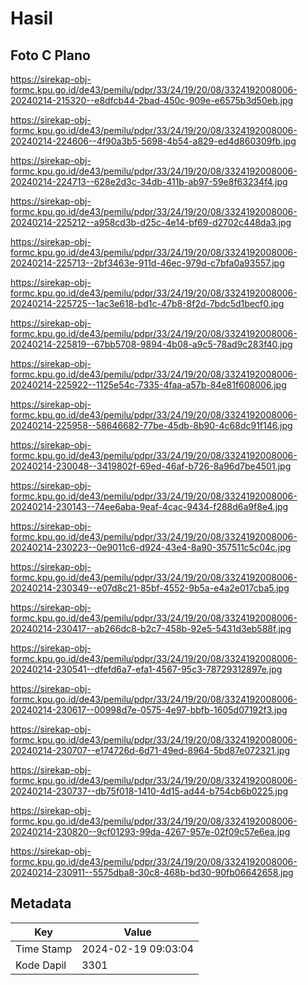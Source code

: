 # Hasil

## Foto C Plano

https://sirekap-obj-formc.kpu.go.id/de43/pemilu/pdpr/33/24/19/20/08/3324192008006-20240214-215320--e8dfcb44-2bad-450c-909e-e6575b3d50eb.jpg

https://sirekap-obj-formc.kpu.go.id/de43/pemilu/pdpr/33/24/19/20/08/3324192008006-20240214-224606--4f90a3b5-5698-4b54-a829-ed4d860309fb.jpg

https://sirekap-obj-formc.kpu.go.id/de43/pemilu/pdpr/33/24/19/20/08/3324192008006-20240214-224713--628e2d3c-34db-411b-ab97-59e8f63234f4.jpg

https://sirekap-obj-formc.kpu.go.id/de43/pemilu/pdpr/33/24/19/20/08/3324192008006-20240214-225212--a958cd3b-d25c-4e14-bf69-d2702c448da3.jpg

https://sirekap-obj-formc.kpu.go.id/de43/pemilu/pdpr/33/24/19/20/08/3324192008006-20240214-225713--2bf3463e-911d-46ec-979d-c7bfa0a93557.jpg

https://sirekap-obj-formc.kpu.go.id/de43/pemilu/pdpr/33/24/19/20/08/3324192008006-20240214-225725--1ac3e618-bd1c-47b8-8f2d-7bdc5d1becf0.jpg

https://sirekap-obj-formc.kpu.go.id/de43/pemilu/pdpr/33/24/19/20/08/3324192008006-20240214-225819--67bb5708-9894-4b08-a9c5-78ad9c283f40.jpg

https://sirekap-obj-formc.kpu.go.id/de43/pemilu/pdpr/33/24/19/20/08/3324192008006-20240214-225922--1125e54c-7335-4faa-a57b-84e81f608006.jpg

https://sirekap-obj-formc.kpu.go.id/de43/pemilu/pdpr/33/24/19/20/08/3324192008006-20240214-225958--58646682-77be-45db-8b90-4c68dc91f146.jpg

https://sirekap-obj-formc.kpu.go.id/de43/pemilu/pdpr/33/24/19/20/08/3324192008006-20240214-230048--3419802f-69ed-46af-b726-8a96d7be4501.jpg

https://sirekap-obj-formc.kpu.go.id/de43/pemilu/pdpr/33/24/19/20/08/3324192008006-20240214-230143--74ee6aba-9eaf-4cac-9434-f288d6a9f8e4.jpg

https://sirekap-obj-formc.kpu.go.id/de43/pemilu/pdpr/33/24/19/20/08/3324192008006-20240214-230223--0e9011c6-d924-43e4-8a90-357511c5c04c.jpg

https://sirekap-obj-formc.kpu.go.id/de43/pemilu/pdpr/33/24/19/20/08/3324192008006-20240214-230349--e07d8c21-85bf-4552-9b5a-e4a2e017cba5.jpg

https://sirekap-obj-formc.kpu.go.id/de43/pemilu/pdpr/33/24/19/20/08/3324192008006-20240214-230417--ab266dc8-b2c7-458b-92e5-5431d3eb588f.jpg

https://sirekap-obj-formc.kpu.go.id/de43/pemilu/pdpr/33/24/19/20/08/3324192008006-20240214-230541--dfefd6a7-efa1-4567-95c3-78729312897e.jpg

https://sirekap-obj-formc.kpu.go.id/de43/pemilu/pdpr/33/24/19/20/08/3324192008006-20240214-230617--00998d7e-0575-4e97-bbfb-1605d07192f3.jpg

https://sirekap-obj-formc.kpu.go.id/de43/pemilu/pdpr/33/24/19/20/08/3324192008006-20240214-230707--e174726d-6d71-49ed-8964-5bd87e072321.jpg

https://sirekap-obj-formc.kpu.go.id/de43/pemilu/pdpr/33/24/19/20/08/3324192008006-20240214-230737--db75f018-1410-4d15-ad44-b754cb6b0225.jpg

https://sirekap-obj-formc.kpu.go.id/de43/pemilu/pdpr/33/24/19/20/08/3324192008006-20240214-230820--9cf01293-99da-4267-957e-02f09c57e6ea.jpg

https://sirekap-obj-formc.kpu.go.id/de43/pemilu/pdpr/33/24/19/20/08/3324192008006-20240214-230911--5575dba8-30c8-468b-bd30-90fb06642658.jpg


## Metadata

| Key        | Value               |
| ---------- | ------------------- |
| Time Stamp | 2024-02-19 09:03:04 |
| Kode Dapil | 3301                |



